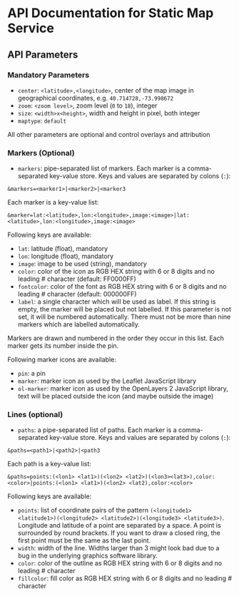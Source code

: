 # API Documentation for Static Map Service

## API Parameters

### Mandatory Parameters

* `center`: `<latitude>,<longitude>`, center of the map image in geographical coordinates, e.g. `40.714728,-73.998672`
* `zoom`: `<zoom level>`, zoom level (`0` to `18`), integer
* `size`: `<width>x<height>`, width and height in pixel, both integer
* `maptype`: `default`

All other parameters are optional and control overlays and attribution

### Markers (Optional)

* `markers`: pipe-separated list of markers. Each marker is a comma-separated key-value store. Keys and values are separated by colons (`:`):

```
&markers=<marker1>|<marker2>|<marker3
```

Each marker is a key-value list:

```
&marker=lat:<latitude>,lon:<longitude>,image:<image>|lat:<latitude>,lon:<longitude>,image:<image>
```

Following keys are available:

* `lat`: latitude (float), mandatory
* `lon`: longitude (float), mandatory
* `image`: image to be used (string), mandatory
* `color`: color of the icon as RGB HEX string with 6 or 8 digits and no leading # character (default: FF0000FF)
* `fontcolor`: color of the font as RGB HEX string with 6 or 8 digits and no leading # character (default: 000000FF)
* `label`: a single character which will be used as label. If this string is empty, the marker will be placed but not labelled. If this parameter is not set, it will be numbered automatically. There must not be more than nine markers which are labelled automatically.

Markers are drawn and numbered in the order they occur in this list. Each marker gets its number inside the pin.

Following marker icons are available:

* `pin`: a pin
* `marker`: marker icon as used by the Leaflet JavaScript library
* `ol-marker`: marker icon as used by the OpenLayers 2 JavaScript library, text will be placed outside the icon (and maybe outside the image)

### Lines (optional)

* `paths`: a pipe-separated list of paths. Each marker is a comma-separated key-value store. Keys and values are separated by colons (`:`):

```
&paths=<path1>|<path2>|<path3
```

Each path is a key-value list:

```
&paths=points:(<lon1> <lat1>)(<lon2> <lat2>)(<lon3><lat3>),color:<color>|points:(<lon1> <lat1>)(<lon2> <lat2),color:<color>
```

Following keys are available:

* `points`: list of coordinate pairs of the pattern `(<longitude1> <latitude1>)(<longitude2> <latitude2>)(<longitude3> <latitude3>)`. Longitude and latitude of a point are separated by a space. A point is surrounded by round brackets. If you want to draw a closed ring, the first point must be the same as the last point.
* `width`: width of the line. Widths larger than 3 might look bad due to a bug in the underlying graphics software library.
* `color`: color of the outline as RGB HEX string with 6 or 8 digits and no leading # character
* `fillcolor`: fill color as RGB HEX string with 6 or 8 digits and no leading # character
